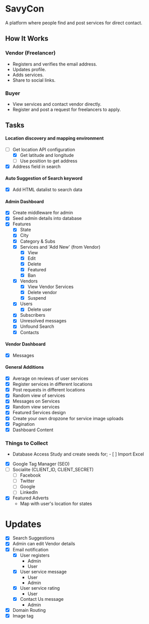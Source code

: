 # SavyCon

A platform where people find and post services for direct contact.

## How It Works
### Vendor (Freelancer)
- Registers and verifies the email address.
- Updates profile.
- Adds services.
- Share to social links.

### Buyer
- View services and contact vendor directly.
- Register and post a request for freelancers to apply.


## Tasks
#### Location discovery and mapping environment
- [ ] Get location API configuration
	- [x] Get latitude and longitude
	- [ ] Use position to get address
- [x] Address field in search

#### Auto Suggestion of Search keyword
- [x] Add HTML datalist to search data

#### Admin Dashboard
- [x] Create middleware for admin
- [x] Seed admin details into database
- [x] Features
	- [x] State
	- [x] City
	- [x] Category & Subs
	- [x] Services and 'Add New' (from Vendor)
		- [x] View
		- [x] Edit
		- [x] Delete
		- [x] Featured
		- [x] Ban
	- [x] Vendors
		- [x] View Vendor Services
		- [x] Delete vendor
		- [x] Suspend
	- [x] Users
		- [x] Delete user
	- [x] Subscribers
	- [x] Unresolved messages
	- [x] Unfound Search
	- [x] Contacts

#### Vendor Dashboard
- [x] Messages

#### General Additions
- [x] Average on reviews of user services
- [x] Register services in different locations
- [x] Post requests in different locations
- [x] Random view of services
- [x] Messages on Services
- [x] Random view services
- [x] Featured Services design
- [x] Create your own dropzone for service image uploads
- [x] Pagination
- [x] Dashboard Content

### Things to Collect
- Database Access
	Study and create seeds for;
		- [ ] Import Excel
- [x] Google Tag Manager (SEO)
- [ ] Socialite (CLIENT_ID, CLIENT_SECRET)
	- [ ] Facebook
	- [ ] Twitter
	- [ ] Google
	- [ ] LinkedIn
- [x] Featured Adverts
	- Map with user's location for states



# Updates
- [x] Search Suggestions
- [x] Admin can edit Vendor details
- [x] Email notification
	- [x] User registers
		- Admin
		- User
	- [x] User service message
		- User
		- Admin
	- [x] User service rating
		- User
	- [x] Contact Us message
		- Admin
- [x] Domain Routing
- [x] Image tag